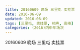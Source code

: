 ```yaml
---
title: 20160609 晚场 三里屯 卖挂票
date: 2016-06-09
updated: 2016-06-09
tags: [三里屯, 卖挂票, 相声, 高峰] 
categories: (2016)丙申年场次 
---
```

20160609 晚场 三里屯 卖挂票
